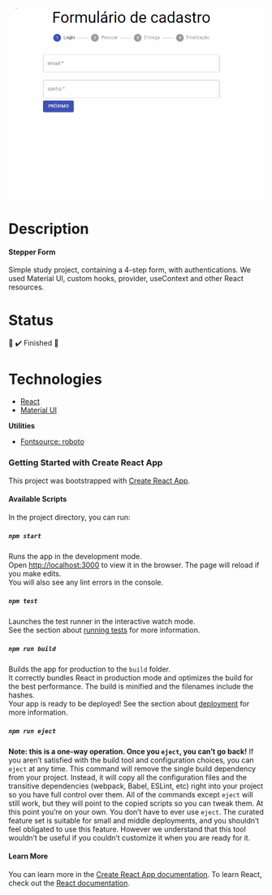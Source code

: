 <img align="center" alt="gif" title="gif" src="./public/formvideo.gif">

# Description
#### Stepper Form
Simple study project, containing a 4-step form, with authentications. We used Material UI, custom hooks, provider, useContext and other React resources.
 


# Status
🚧 ✔️ Finished  🚧 



# Technologies
- [React](https://reactjs.org/)
- [Material UI](https://material-ui.com/)

**Utilities**
- [Fontsource: roboto](https://www.npmjs.com/package/@fontsource/roboto)




### Getting Started with Create React App
This project was bootstrapped with [Create React App](https://github.com/facebook/create-react-app).
#### Available Scripts
In the project directory, you can run:
##### `npm start`
Runs the app in the development mode.\
Open [http://localhost:3000](http://localhost:3000) to view it in the browser.
The page will reload if you make edits.\
You will also see any lint errors in the console.
##### `npm test`
Launches the test runner in the interactive watch mode.\
See the section about [running tests](https://facebook.github.io/create-react-app/docs/running-tests) for more information.
##### `npm run build`
Builds the app for production to the `build` folder.\
It correctly bundles React in production mode and optimizes the build for the best performance.
The build is minified and the filenames include the hashes.\
Your app is ready to be deployed!
See the section about [deployment](https://facebook.github.io/create-react-app/docs/deployment) for more information.
##### `npm run eject`
**Note: this is a one-way operation. Once you `eject`, you can’t go back!**
If you aren’t satisfied with the build tool and configuration choices, you can `eject` at any time. This command will remove the single build dependency from your project.
Instead, it will copy all the configuration files and the transitive dependencies (webpack, Babel, ESLint, etc) right into your project so you have full control over them. All of the commands except `eject` will still work, but they will point to the copied scripts so you can tweak them. At this point you’re on your own.
You don’t have to ever use `eject`. The curated feature set is suitable for small and middle deployments, and you shouldn’t feel obligated to use this feature. However we understand that this tool wouldn’t be useful if you couldn’t customize it when you are ready for it.
#### Learn More
You can learn more in the [Create React App documentation](https://facebook.github.io/create-react-app/docs/getting-started).
To learn React, check out the [React documentation](https://reactjs.org/).